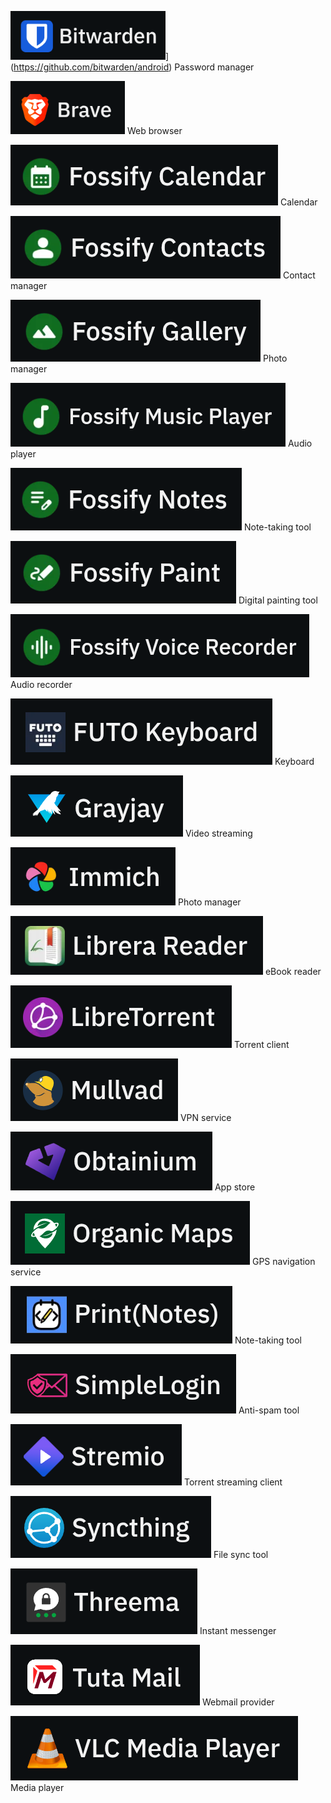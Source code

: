 ![bitwarden](logos/bitwarden.png)](https://github.com/bitwarden/android)
Password manager

[![brave](logos/brave.png)](https://github.com/brave/brave-browser)
Web browser

[![fossify calendar](logos/fossify_calendar.png)](https://github.com/FossifyOrg/Calendar)
Calendar

[![fossify contacts](logos/fossify_contacts.png)](https://github.com/FossifyOrg/Contacts)
Contact manager

[![fossify gallery](logos/fossify_gallery.png)](https://github.com/FossifyOrg/Gallery)
Photo manager

[![fossify music player](logos/fossify_music_player.png)](https://github.com/FossifyOrg/Music-Player)
Audio player

[![fossify notes](logos/fossify_notes.png)](https://github.com/FossifyOrg/Notes)
Note-taking tool

[![fossify paint](logos/fossify_paint.png)](https://github.com/FossifyOrg/Paint)
Digital painting tool

[![fossify voice recorder](logos/fossify_voice_recorder.png)](https://github.com/FossifyOrg/Voice-Recorder)
Audio recorder

[![FUTO Keyboard](logos/futo_keyboard.png)](https://keyboard.futo.org)
Keyboard

[![Grayjay](logos/grayjay.png)](https://grayjay.app)
Video streaming

[![Immich](logos/immich.png)](https://github.com/immich-app/immich)
Photo manager

[![Librera reader](logos/librera.png)](https://github.com/foobnix/LibreraReader)
eBook reader

[![Libretorrent](logos/libretorrent.png)](https://github.com/proninyaroslav/libretorrent)
Torrent client

[![Mullvad](logos/mullvad.png)](https://github.com/mullvad/mullvadvpn-app)
VPN service

[![Obtainium](logos/obtainium.png)](https://github.com/ImranR98/Obtainium)
App store

[![Organic Maps](logos/organic_maps.png)](https://github.com/organicmaps/organicmaps)
GPS navigation service

[![Print(Notes)](logos/print_notes.png)](https://github.com/RoBoT095/printnotes)
Note-taking tool

[![Simplelogin](logos/simplelogin.png)](https://github.com/simple-login/Simple-Login-Android)
Anti-spam tool

[![Stremio](logos/stremio.png)](https://www.stremio.com/downloads)
Torrent streaming client

[![Syncthing](logos/syncthing.png)](https://github.com/syncthing/syncthing-android)
File sync tool

[![Threema](logos/threema.png)](https://f-droid.org/packages/ch.threema.app.libre)
Instant messenger

[![Tuta Mail](logos/tuta_mail.png)](https://github.com/tutao/tutanota)
Webmail provider

[![VLC](logos/vlc.png)](https://www.videolan.org/vlc/download-android.html)
Media player
